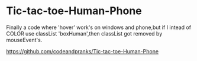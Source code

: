 # Tic-tac-toe-Human-Phone
Finally a code where 'hover' work's on windows and phone,but if I intead of COLOR use classList 'boxHuman',then classList got removed by mouseEvent's.

 https://github.com/codeandpranks/Tic-tac-toe-Human-Phone
